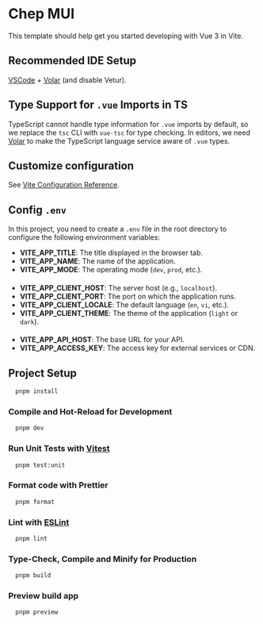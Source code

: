 # Chep MUI

This template should help get you started developing with Vue 3 in Vite.

## Recommended IDE Setup

[VSCode](https://code.visualstudio.com/) + [Volar](https://marketplace.visualstudio.com/items?itemName=Vue.volar) (and disable Vetur).

## Type Support for `.vue` Imports in TS

TypeScript cannot handle type information for `.vue` imports by default, so we replace the `tsc` CLI with `vue-tsc` for type checking. In editors, we need [Volar](https://marketplace.visualstudio.com/items?itemName=Vue.volar) to make the TypeScript language service aware of `.vue` types.

## Customize configuration

See [Vite Configuration Reference](https://vite.dev/config/).

## Config `.env`

In this project, you need to create a `.env` file in the root directory to configure the following environment variables:

- **VITE_APP_TITLE**: The title displayed in the browser tab.
- **VITE_APP_NAME**: The name of the application.
- **VITE_APP_MODE**: The operating mode (`dev`, `prod`, etc.).

####

- **VITE_APP_CLIENT_HOST**: The server host (e.g., `localhost`).
- **VITE_APP_CLIENT_PORT**: The port on which the application runs.
- **VITE_APP_CLIENT_LOCALE**: The default language (`en`, `vi`, etc.).
- **VITE_APP_CLIENT_THEME**: The theme of the application (`light` or `dark`).

####

- **VITE_APP_API_HOST**: The base URL for your API.
- **VITE_APP_ACCESS_KEY**: The access key for external services or CDN.

## Project Setup

```sh
  pnpm install
```

### Compile and Hot-Reload for Development

```sh
  pnpm dev
```

### Run Unit Tests with [Vitest](https://vitest.dev/)

```sh
  pnpm test:unit
```

### Format code with Prettier

```sh
  pnpm format
```

### Lint with [ESLint](https://eslint.org/)

```sh
  pnpm lint
```

### Type-Check, Compile and Minify for Production

```sh
  pnpm build
```

### Preview build app

```sh
  pnpm preview
```
